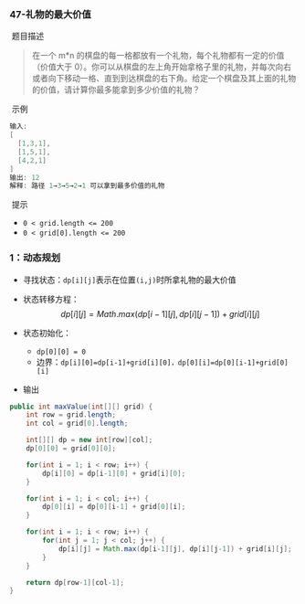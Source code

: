 ### 47-礼物的最大价值

​	题目描述

> 在一个 m*n 的棋盘的每一格都放有一个礼物，每个礼物都有一定的价值（价值大于 0）。你可以从棋盘的左上角开始拿格子里的礼物，并每次向右或者向下移动一格、直到到达棋盘的右下角。给定一个棋盘及其上面的礼物的价值，请计算你最多能拿到多少价值的礼物？

​	示例

```java
输入: 
[
  [1,3,1],
  [1,5,1],
  [4,2,1]
]
输出: 12
解释: 路径 1→3→5→2→1 可以拿到最多价值的礼物
```

​	提示

- `0 < grid.length <= 200`
- `0 < grid[0].length <= 200`

### 1：动态规划

- 寻找状态：`dp[i][j]`表示在位置`(i,j)`时所拿礼物的最大价值

- 状态转移方程：
  $$
  dp[i][j] = Math.max(dp[i-1][j], dp[i][j-1]) + grid[i][j]
  $$
  

- 状态初始化：

  - `dp[0][0] = 0`
  - 边界：`dp[i][0]=dp[i-1]+grid[i][0]，dp[0][i]=dp[0][i-1]+grid[0][i]`

- 输出

```java
public int maxValue(int[][] grid) {
    int row = grid.length;
    int col = grid[0].length;

    int[][] dp = new int[row][col];
    dp[0][0] = grid[0][0];

    for(int i = 1; i < row; i++) {
        dp[i][0] = dp[i-1][0] + grid[i][0];
    }

    for(int i = 1; i < col; i++) {
        dp[0][i] = dp[0][i-1] + grid[0][i];
    }

    for(int i = 1; i < row; i++) {
        for(int j = 1; j < col; j++) {
            dp[i][j] = Math.max(dp[i-1][j], dp[i][j-1]) + grid[i][j];
        }
    }

    return dp[row-1][col-1];
}
```

